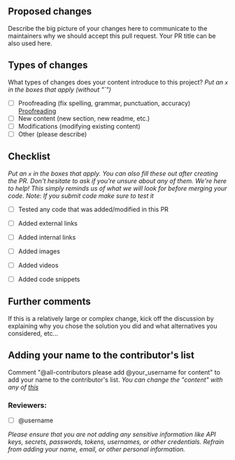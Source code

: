 ## Proposed changes

Describe the big picture of your changes here to communicate to the maintainers why we should accept this pull request. Your PR title can be also used here.

## Types of changes

What types of changes does your content introduce to this project?
_Put an `x` in the boxes that apply (without "`")_


- [ ] Proofreading (fix spelling, grammar, punctuation, accuracy) [Proofreading](https://www.scribbr.com/language-rules/what-is-proofreading/)
- [ ] New content (new section, new readme, etc.)
- [ ] Modifications (modifying existing content)
- [ ] Other (please describe)

## Checklist

_Put an `x` in the boxes that apply. You can also fill these out after creating the PR. Don't hesitate to ask if you're unsure about any of them. We're here to help! This simply reminds us of what we will look for before merging your code._
_Note: If you submit code make sure to test it_


- [ ] Tested any code that was added/modified in this PR
- [ ] Added external links
- [ ] Added internal links
- [ ] Added images
- [ ] Added videos
- [ ] Added code snippets


## Further comments

If this is a relatively large or complex change, kick off the discussion by explaining why you chose the solution you did and what alternatives you considered, etc...

## Adding your name to the contributor's list
Comment "@all-contributors please add @your_username for content" to add your name to the contributor's list.
_You can change the "content" with any of [this](https://allcontributors.org/docs/en/emoji-key)_

### Reviewers: 
- [ ] @username


_Please ensure that you are not adding any sensitive information like API keys, secrets, passwords, tokens, usernames, or other credentials. Refrain from adding your name, email, or other personal information._
